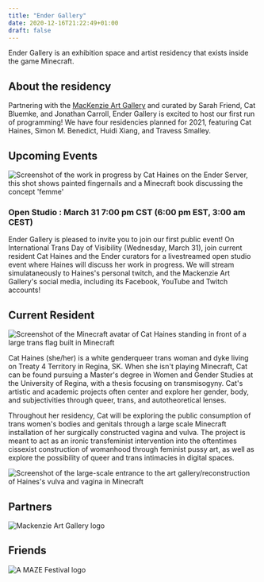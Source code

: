 ```yaml
---
title: "Ender Gallery"
date: 2020-12-16T21:22:49+01:00
draft: false
---
```


Ender Gallery is an exhibition space and artist residency that exists inside the game Minecraft. 


## About the residency

Partnering with the [MacKenzie Art Gallery](https://mackenzie.art/) and curated by Sarah Friend, Cat Bluemke, and Jonathan Carroll, Ender Gallery is excited to host our first run of programming! We have four residencies planned for 2021, featuring Cat Haines, Simon M. Benedict, Huidi Xiang, and Travess Smalley.

## Upcoming Events

<img src="/Cat_Haines_Femme.png" alt="Screenshot of the work in progress by Cat Haines on the Ender Server, this shot shows painted fingernails and a Minecraft book discussing the concept 'femme'" class="full">

### Open Studio : March 31 7:00 pm CST (6:00 pm EST, 3:00 am CEST)

Ender Gallery is pleased to invite you to join our first public event! On International Trans Day of Visibility (Wednesday, March 31), join current resident Cat Haines and the Ender curators for a livestreamed open studio event where Haines will discuss her work in progress. We will stream simulataneously to Haines's personal twitch, and the Mackenzie Art Gallery's social media, including its Facebook, YouTube and Twitch accounts!

## Current Resident

<img src="/Cat_Haines_Trans_Flag.png" alt="Screenshot of the Minecraft avatar of Cat Haines standing in front of a large trans flag built in Minecraft" class="full">

Cat Haines (she/her) is a white genderqueer trans woman and dyke living on Treaty 4 Territory in Regina, SK. When she isn't playing Minecraft, Cat can be found pursuing a Master's degree in Women and Gender Studies at the University of Regina, with a thesis focusing on transmisogyny. Cat's artistic and academic projects often center and explore her gender, body, and subjectivities through queer, trans, and autotheoretical lenses.

Throughout her residency, Cat will be exploring the public consumption of trans women's bodies and genitals through a large scale Minecraft installation of her surgically constructed vagina and vulva. The project is meant to act as an ironic transfeminist intervention into the oftentimes cissexist construction of womanhood through feminist pussy art, as well as explore the possibility of queer and trans intimacies in digital spaces.

<img src="/Cat_Haines_Pussy_Entrance.png" alt="Screenshot of the large-scale entrance to the art gallery/reconstruction of Haines's vulva and vagina in Minecraft" class="full">

## Partners

<img src="/MAG_Logo.png" alt="Mackenzie Art Gallery logo" class="partner">

## Friends

<img src="/invert_AMAZE.png" alt="A MAZE Festival logo" class="friend">
